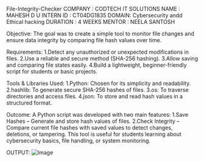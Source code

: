  File-Integrity-Checker
 COMPANY : CODTECH IT SOLUTIONS
 NAME : MAHESH D U
 INTERN ID : CT04DG1835
 DOMAIN: Cybersecurity andd Ethical hacking
 DURATION : 4 WEEKS
 MENTOR : NEELA SANTOSH

 
 Objective:
The goal was to create a simple tool to monitor file changes and ensure data integrity by comparing file hash values over time.

Requirements:
1.Detect any unauthorized or unexpected modifications in files.
2.Use a reliable and secure method (SHA-256 hashing).
3.Allow saving and comparing file states easily.
4.Build a lightweight, beginner-friendly script for students or basic projects.

Tools & Libraries Used:
1.Python: Chosen for its simplicity and readability.
2.hashlib: To generate secure SHA-256 hashes of files.
3.os: To traverse directories and access files.
4.json: To store and read hash values in a structured format.

Outcome:
A Python script was developed with two main features:
1.Save Hashes – Generate and store hash values of files.
2.Check Integrity – Compare current file hashes with saved values to detect changes, deletions, or tampering.
This tool is useful for students learning about cybersecurity basics, file handling, or system monitoring.

OUTPUT:
![Image](https://github.com/user-attachments/assets/63ccc899-3cf7-417f-840a-4f71293695e5)
